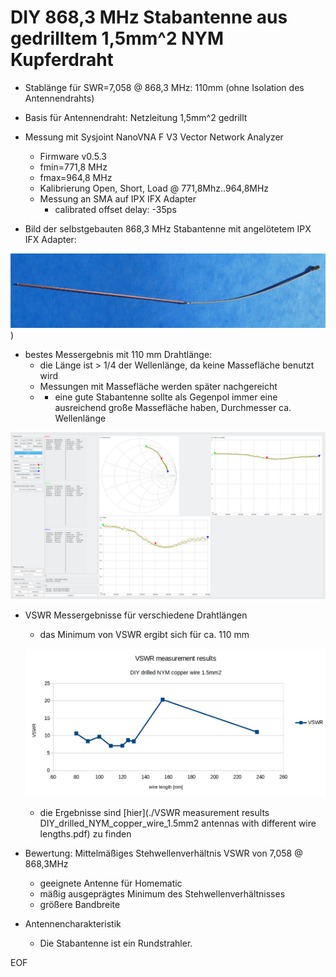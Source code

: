 # DIY 868,3 MHz Stabantenne aus gedrilltem 1,5mm^2 NYM Kupferdraht

- Stablänge für SWR=7,058 @ 868,3 MHz: 110mm (ohne Isolation des Antennendrahts)
- Basis für Antennendraht: Netzleitung 1,5mm^2 gedrillt

- Messung mit Sysjoint NanoVNA F V3 Vector Network Analyzer
	+ Firmware v0.5.3
	+ fmin=771,8 MHz
	+ fmax=964,8 MHz
	+ Kalibrierung Open, Short, Load @ 771,8Mhz..964,8MHz
	+ Messung an SMA auf IPX IFX Adapter
		* calibrated offset delay: -35ps
		
- Bild der selbstgebauten 868,3 MHz Stabantenne mit angelötetem IPX IFX Adapter:

![pic](./picture_DIY_drilled_NYM_copper_wire_1.5mm2_120mm.png))
	
- bestes Messergebnis mit 110 mm Drahtlänge:
	* die Länge ist > 1/4 der Wellenlänge, da keine Massefläche benutzt wird
	* Messungen mit Massefläche werden später nachgereicht
	* * eine gute Stabantenne sollte als Gegenpol immer eine ausreichend große Massefläche haben, Durchmesser ca. Wellenlänge


![pic](./VNA_DIY_drilled_NYM_copper_wire_1.5mm2_120mm.png)

- VSWR Messergebnisse für verschiedene Drahtlängen
	* das Minimum von VSWR ergibt sich für ca. 110 mm
	
	![pic](./VSWR_for_different_antenna_lenths.png)


	* die Ergebnisse sind [hier](./VSWR measurement results DIY_drilled_NYM_copper_wire_1.5mm2 antennas with different wire lengths.pdf) zu finden


- Bewertung:  Mittelmäßiges Stehwellenverhältnis VSWR von 7,058 @ 868,3MHz
	+ geeignete Antenne für Homematic
	+ mäßig ausgeprägtes Minimum des Stehwellenverhältnisses
	+ größere Bandbreite
	
- Antennencharakteristik

	+ Die Stabantenne ist ein Rundstrahler.


EOF
